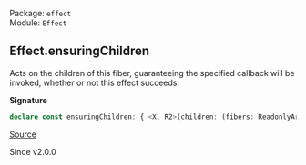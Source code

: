 Package: `effect`<br />
Module: `Effect`<br />

## Effect.ensuringChildren

Acts on the children of this fiber, guaranteeing the specified callback
will be invoked, whether or not this effect succeeds.

**Signature**

```ts
declare const ensuringChildren: { <X, R2>(children: (fibers: ReadonlyArray<Fiber.RuntimeFiber<any, any>>) => Effect<X, never, R2>): <A, E, R>(self: Effect<A, E, R>) => Effect<A, E, R2 | R>; <A, E, R, X, R2>(self: Effect<A, E, R>, children: (fibers: ReadonlyArray<Fiber.RuntimeFiber<any, any>>) => Effect<X, never, R2>): Effect<A, E, R | R2>; }
```

[Source](https://github.com/Effect-TS/effect/tree/main/packages/effect/src/Effect.ts#L6220)

Since v2.0.0